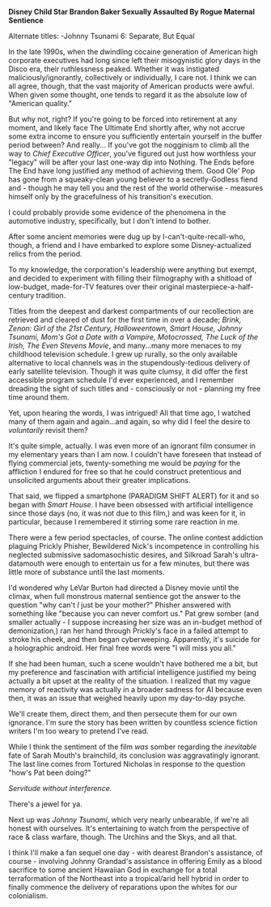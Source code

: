 **Disney Child Star Brandon Baker Sexually Assaulted By Rogue Maternal Sentience**

Alternate titles:
-Johnny Tsunami 6: Separate, But Equal

In the late 1990s, when the dwindling cocaine generation of American high corporate executives had long since left their misogynistic glory days in the Disco era, their ruthlessness peaked. Whether it was instigated maliciously/ignorantly, collectively or individually, I care not. I think we can all agree, though, that the vast majority of American products were awful. When given some thought, one tends to regard it as the absolute low of "American quality."

But why not, right? If you're going to be forced into retirement at any moment, and likely face The Ultimate End shortly after, why not accrue some extra income to ensure you sufficiently entertain yourself in the buffer period between? And really... If you've got the nogginism to climb all the way to *Chief Executive Officer*, you've figured out just how worthless your "legacy" will be after your last one-way dip into Nothing. The Ends before The End have long justified any method of achieving them. Good Ole' Pop has gone from a squeaky-clean young believer to a secretly-Godless fiend and - though he may tell you and the rest of the world otherwise - measures himself only by the gracefulness of his transition's execution.

I could probably provide some evidence of the phenomena in the automotive industry, specifically, but I don't intend to bother.

After some ancient memories were dug up by I-can't-quite-recall-who, though, a friend and I have embarked to explore some Disney-actualized relics from the period.

To my knowledge, the corporation's leadership were anything but exempt, and decided to experiment with filling their filmography with a shitload of low-budget, made-for-TV features over their original masterpiece-a-half-century tradition.

Titles from the deepest and darkest compartments of our recollection are retrieved and cleared of dust for the first time in over a decade; *Brink,  Zenon: Girl of the 21st Century, Halloweentown, Smart House, Johnny Tsunami, Mom's Got a Date with a Vampire, Motocrossed, The Luck of the Irish, The Even Stevens Movie*, and many...many more menaces to my childhood television schedule. I grew up rurally, so the only available alternative to local channels was in the stupendously-tedious delivery of early satellite television. Though it was quite clumsy, it did offer the first accessible program schedule I'd ever experienced, and I remember dreading the sight of such titles and - consciously or not - planning my free time around them.

Yet, upon hearing the words, I was intrigued! All that time ago, I watched many of them again and again...and again, so why did I feel the desire to *voluntarily* revisit them?

It's quite simple, actually. I was even more of an ignorant film consumer in my elementary years than I am now. I couldn't have foreseen that instead of flying commercial jets, twenty-something me would be *paying* for the affliction I endured for free so that he could construct pretentious and unsolicited arguments about their greater implications.

That said, we flipped a smartphone (PARADIGM SHIFT ALERT) for it and so began with *Smart House*. I have been obsessed with artificial intelligence since those days (no, it was not due to this film,) and was keen for it, in particular, because I remembered it stirring some rare reaction in me.

There were a few period spectacles, of course. The online contest addiction plaguing Prickly Phisher, Bewildered Nick's incompetence in controlling his neglected submissive sadomasochistic desires, and Silkroad Sarah's ultra-datamouth were enough to entertain us for a few minutes, but there was little more of substance until the last moments.

I'd wondered why LeVar Burton had directed a Disney movie until the climax, when full monstrous maternal sentience got the answer to the question "why can't *I* just be your mother?" Phisher answered with something like "because you can never comfort us." Pat grew somber (and smaller actually - I suppose increasing her size was an in-budget method of demonization,) ran her hand through Prickly's face in a failed attempt to stroke his cheek, and then began cyberweeping. Apparently, it's suicide for a holographic android. Her final free words were "I will miss you all."

If she had been human, such a scene wouldn't have bothered me a bit, but my preference and fascination with artificial intelligence justified my being actually a bit upset at the reality of the situation. I realized that my vague memory of reactivity was actually in a broader sadness for AI because even then, it was an issue that weighed heavily upon my day-to-day psyche.

We'll create them, direct them, and then persecute them for our own ignorance. I'm sure the story has been written by countless science fiction writers I'm too weary to pretend I've read.

While I think the sentiment of the film *was* somber regarding the *inevitable* fate of Sarah Mouth's brainchild, its conclusion was aggravatingly ignorant. The last line comes from Tortured Nicholas in response to the question "how's Pat been doing?"

*Servitude without interference.*

There's a jewel for ya.

Next up was *Johnny Tsunami*, which very nearly unbearable, if we're all honest with ourselves. It's entertaining to watch from the perspective of race & class warfare, though. The Urchins and the Skys, and all that.

I think I'll make a fan sequel one day - with dearest Brandon's assistance, of course - involving Johnny Grandad's assistance in offering Emily as a blood sacrifice to some ancient Hawaiian God in exchange for a total terraformation of the Northeast into a tropical/arid hell hybrid in order to finally commence the delivery of reparations upon the whites for our colonialism.
